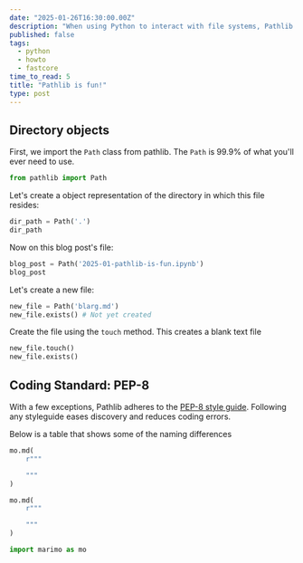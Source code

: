 ```yaml
---
date: "2025-01-26T16:30:00.00Z"
description: "When using Python to interact with file systems, Pathlib is where you should start."
published: false
tags:
  - python
  - howto
  - fastcore
time_to_read: 5
title: "Pathlib is fun!"
type: post
---
```

<!---->
## Directory objects
<!---->
First, we import the `Path` class from pathlib. The `Path` is 99.9% of what you'll ever need to use.

```python {.marimo}
from pathlib import Path
```

Let's create a object representation of the directory in which this file resides:

```python {.marimo}
dir_path = Path('.')
dir_path
```

Now on this blog post's file:

```python {.marimo}
blog_post = Path('2025-01-pathlib-is-fun.ipynb')
blog_post
```

Let's create a new file:

```python {.marimo}
new_file = Path('blarg.md')
new_file.exists() # Not yet created
```

Create the file using the `touch` method. This creates a blank text file

```python {.marimo}
new_file.touch()
new_file.exists()
```

## Coding Standard: PEP-8
<!---->
With a few exceptions, Pathlib adheres to the [PEP-8 style guide](https://peps.python.org/pep-0008/). Following any styleguide eases discovery and reduces coding errors.

Below is a table that shows some of the naming differences

```python {.marimo hide_code="true"}
mo.md(
    r"""

    """
)
```

```python {.marimo hide_code="true"}
mo.md(
    r"""

    """
)
```

```python {.marimo}
import marimo as mo
```